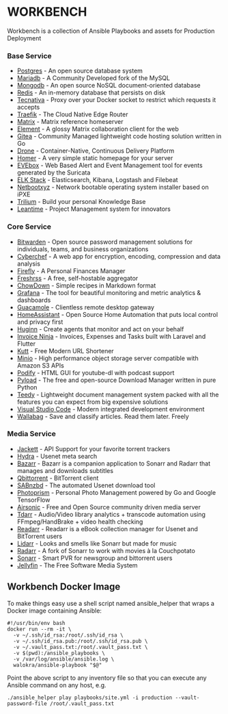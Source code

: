 # WORKBENCH

Workbench is a collection of Ansible Playbooks and assets for Production Deployment

### Base Service

- [Postgres](https://www.postgresql.org/) - An open source database system
- [Mariadb](https://www.mariadb.org/) - A Community Developed fork of the MySQL
- [Mongodb](https://www.mongodb.com/) - An open source NoSQL document-oriented database
- [Redis](https://redis.io/) - An in-memory database that persists on disk
- [Tecnativa](https://github.com/Tecnativa/) - Proxy over your Docker socket to restrict which requests it accepts
- [Traefik](https://containo.us/traefik/) - The Cloud Native Edge Router
- [Matrix](https://matrix.org/) - Matrix reference homeserver
- [Element](https://about.element.im/) - A glossy Matrix collaboration client for the web
- [Gitea](https://gitea.io/en-us/) - Community Managed lightweight code hosting solution written in Go
- [Drone](https://drone.io/) -  Container-Native, Continuous Delivery Platform
- [Homer](https://github.com/bastienwirtz/homer/) - A very simple static homepage for your server
- [EVEbox](https://evebox.org/) - Web Based Alert and Event Management tool for events generated by the Suricata
- [ELK Stack](https://www.elastic.co/what-is/elk-stack/) - Elasticsearch, Kibana, Logstash and Filebeat
- [Netbootxyz](https://netboot.xyz/) - Network bootable operating system installer based on iPXE
- [Trilium](https://github.com/zadam/trilium/) - Build your personal Knowledge Base
- [Leantime](https://leantime.io/) - Project Management system for innovators

### Core Service

- [Bitwarden](https://bitwarden.com/) - Open source password management solutions for individuals, teams, and business organizations
- [Cyberchef](https://gchq.github.io/CyberChef/) - A web app for encryption, encoding, compression and data analysis
- [Firefly](https://docs.firefly-iii.org/) - A Personal Finances Manager
- [Freshrss](https://freshrss.org/) - A free, self-hostable aggregator
- [ChowDown](https://chowdown.io/) - Simple recipes in Markdown format
- [Grafana](https://grafana.com/) - The tool for beautiful monitoring and metric analytics & dashboards
- [Guacamole](https://guacamole.apache.org/) - Clientless remote desktop gateway
- [HomeAssistant](https://www.home-assistant.io/) - Open Source Home Automation that puts local control and privacy first
- [Huginn](https://github.com/huginn/huginn/) - Create agents that monitor and act on your behalf
- [Invoice Ninja](https://www.invoiceninja.com/) - Invoices, Expenses and Tasks built with Laravel and Flutter
- [Kutt](https://kutt.it/) - Free Modern URL Shortener
- [Minio](https://min.io/) - High performance object storage server compatible with Amazon S3 APIs
- [Podify](https://github.com/podify-org/podify/) - HTML GUI for youtube-dl with podcast support
- [Pyload](https://pyload.net/) - The free and open-source Download Manager written in pure Python
- [Teedy](https://teedy.io/en/#!/) - Lightweight document management system packed with all the features you can expect from big expensive solutions
- [Visual Studio Code](https://code.visualstudio.com/) - Modern integrated development environment
- [Wallabag](https://wallabag.org/en/) - Save and classify articles. Read them later. Freely

### Media Service

- [Jackett](https://github.com/Jackett/Jackett/) - API Support for your favorite torrent trackers
- [Hydra](https://github.com/theotherp/nzbhydra2/) - Usenet meta search
- [Bazarr](https://github.com/morpheus65535/bazarr/) - Bazarr is a companion application to Sonarr and Radarr that manages and downloads subtitles
- [Qbittorrent](https://www.qbittorrent.org/) - BitTorrent client
- [SABnzbd](https://sabnzbd.org/) - The automated Usenet download tool
- [Photoprism](https://photoprism.io/) - Personal Photo Management powered by Go and Google TensorFlow
- [Airsonic](https://airsonic.github.io/docs/) - Free and Open Source community driven media server
- [Tdarr](https://github.com/HaveAGitGat/Tdarr/) - Audio/Video library analytics + transcode automation using FFmpeg/HandBrake + video health checking
- [Readarr](https://github.com/Readarr/Readarr/) - Readarr is a eBook collection manager for Usenet and BitTorrent users
- [Lidarr](https://github.com/lidarr/Lidarr/) - Looks and smells like Sonarr but made for music
- [Radarr](https://github.com/Radarr/Radarr/) - A fork of Sonarr to work with movies à la Couchpotato
- [Sonarr](https://github.com/Sonarr/Sonarr/) - Smart PVR for newsgroup and bittorrent users
- [Jellyfin](https://github.com/jellyfin/jellyfin/) - The Free Software Media System

## Workbench Docker Image

To make things easy use a shell script named ansible_helper that wraps a Docker image containing Ansible:

```
#!/usr/bin/env bash
docker run --rm -it \
  -v ~/.ssh/id_rsa:/root/.ssh/id_rsa \
  -v ~/.ssh/id_rsa.pub:/root/.ssh/id_rsa.pub \
  -v ~/.vault_pass.txt:/root/.vault_pass.txt \
  -v $(pwd):/ansible_playbooks \
  -v /var/log/ansible/ansible.log \
  walokra/ansible-playbook "$@"
```

Point the above script to any inventory file so that you can execute any Ansible command on any host, e.g.
```
./ansible_helper play playbooks/site.yml -i production --vault-password-file /root/.vault_pass.txt
```